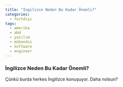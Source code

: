 ```yaml
---
title: "İngilizce Neden Bu Kadar Önemli?"
categories:
  - Yurtdışı
tags:
  - amerika
  - abd
  - yazılım
  - mühendis
  - Software
  - engineer
---
```


### İngilizce Neden Bu Kadar Önemli?

Çünkü burda herkes İngilizce konuşuyor. Daha nolsun?
